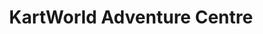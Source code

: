 ---
title: "KartWorld Adventure Centre"
address: "Watergrasshill, Co. Cork"
tel: "+353 (0)21 488 9477"
county: "Cork"
category: "Archery"
type: "Content"
lat: "52.008304595947266"
lng: "-8.349356651306152"
---